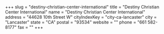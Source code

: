 +++
slug = "destiny-christian-center-international"
title = "Destiny Christian Center International"
name = "Destiny Christian Center International"
address = "44628 10th Street W"
cityIndexKey = "city-ca-lancaster"
city = "Lancaster"
state = "CA"
postal = "93534"
website = ""
phone = "661 582-8177"
fax = ""
+++

